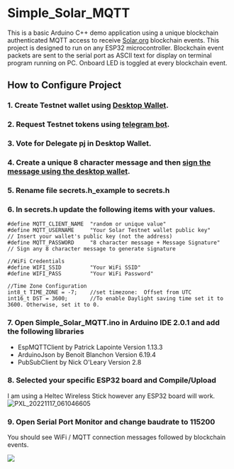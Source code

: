 # Simple_Solar_MQTT
This is a basic Arduino C++ demo application using a unique blockchain authenticated MQTT access to receive [Solar.org](https://solar.org/) blockchain events.
This project is designed to run on any ESP32 microcontroller. Blockchain event packets are sent to the serial port as ASCII text for display on terminal program running on PC. Onboard LED is toggled at every blockchain event.

## How to Configure Project

### 1. Create Testnet wallet using [Desktop Wallet](https://solar.org/wallets).
### 2. Request Testnet tokens using [telegram bot](https://t.me/dSXP_bot).
### 3. Vote for Delegate **pj** in Desktop Wallet.
### 4. Create a unique 8 character message and then [sign the message using the desktop wallet](https://friendsoflittleyus.nl/how-to-sign-and-verify-messages-on-solar-blockchain/).
### 5. Rename file **secrets.h_example** to **secrets.h**
### 6. In secrets.h update the following items with your values.
```
#define MQTT_CLIENT_NAME  "random or unique value"  
#define MQTT_USERNAME     "Your Solar Testnet wallet public key"     // Insert your wallet's public key (not the address)	
#define MQTT_PASSWORD     "8 character message + Message Signature"  // Sign any 8 character message to generate signature
  
//WiFi Credentials
#define WIFI_SSID         "Your WiFi SSID"
#define WIFI_PASS         "Your WiFi Password"

//Time Zone Configuration
int8_t TIME_ZONE = -7;    //set timezone:  Offset from UTC
int16_t DST = 3600;       //To enable Daylight saving time set it to 3600. Otherwise, set it to 0. 
```
### 7. Open Simple_Solar_MQTT.ino in Arduino IDE 2.0.1 and add the following libraries
* EspMQTTClient by Patrick Lapointe Version 1.13.3
* ArduinoJson by Benoit Blanchon Version 6.19.4
* PubSubClient by Nick O'Leary Version 2.8

### 8. Selected your specific ESP32 board and Compile/Upload
I am using a Heltec Wireless Stick however any ESP32 board will work.
![PXL_20221117_061046605](https://user-images.githubusercontent.com/33669966/202370553-5e93dbfd-e783-41a0-9806-e433c6fc36dc.jpg)

### 9. Open Serial Port Monitor and change baudrate to 115200

You should see WiFi / MQTT connection messages followed by blockchain events. 

![](https://i.imgur.com/E254o8j.png)
